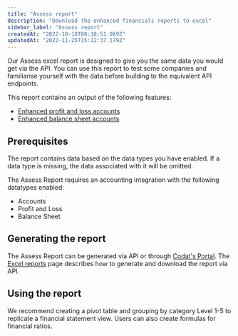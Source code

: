 ```yaml
---
title: "Assess report"
description: "Download the enhanced financials reports to excel"
sidebar_label: "Assess report"
createdAt: "2022-10-18T08:18:51.069Z"
updatedAt: "2022-11-25T15:12:37.179Z"
---
```

Our Assess excel report is designed to give you the same data you would get via the API. You can use this report to test some companies and familiarise yourself with the data before building to the equivalent API endpoints. 

This report contains an output of the following features:
- [Enhanced profit and loss accounts](/assess/enhanced-financials/profit-and-loss-accounts)
- [Enhanced balance sheet accounts](/assess/enhanced-financials/balance-sheet-accounts)

## Prerequisites

The report contains data based on the data types you have enabled. If a data type is missing, the data associated with it will be omitted.

The Assess Report requires an accounting integration with the following datatypes enabled:

- Accounts 
- Profit and Loss
- Balance Sheet

## Generating the report

The Assess Report can be generated via API or through [Codat's Portal](/assess/portal/overview#reports).  The [Excel reports](/assess/excel/overview) page describes how to generate and download the report via API.

## Using the report
We recommend creating a pivot table and grouping by category Level 1-5 to replicate a financial statement view. Users can also create formulas for financial ratios.

